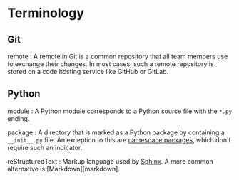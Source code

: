 # Terminology

## Git

remote
:   A remote in Git is a common repository that all team members use to exchange their changes. In most cases, such a remote repository is stored on a code hosting service like GitHub or GitLab.

## Python

module
:   A Python module corresponds to a Python source file with the `*.py` ending.

package
:   A directory that is marked as a Python package by containing a `__init__.py` file. An exception to this are [namespace packages][], which don't require such an indicator.

reStructuredText
:   Markup language used by [Sphinx](../tooling/sphinx). A more common alternative is [Markdown][markdown].

[namespace packages]: https://packaging.python.org/en/latest/guides/packaging-namespace-packages/
